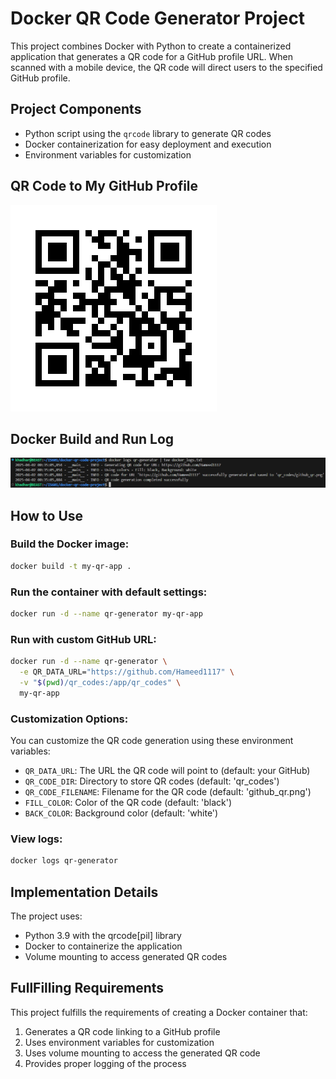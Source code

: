 # Docker QR Code Generator Project

This project combines Docker with Python to create a containerized application that generates a QR code for a GitHub profile URL. When scanned with a mobile device, the QR code will direct users to the specified GitHub profile.

## Project Components

- Python script using the `qrcode` library to generate QR codes
- Docker containerization for easy deployment and execution
- Environment variables for customization

## QR Code to My GitHub Profile

![GitHub QR Code](qr_codes/github_qr.png)

## Docker Build and Run Log

![Docker Logs Screenshot](docker_logs.png)

## How to Use

### Build the Docker image:
```bash
docker build -t my-qr-app .
```

### Run the container with default settings:
```bash
docker run -d --name qr-generator my-qr-app
```

### Run with custom GitHub URL:
```bash
docker run -d --name qr-generator \
  -e QR_DATA_URL="https://github.com/Hameed1117" \
  -v "$(pwd)/qr_codes:/app/qr_codes" \
  my-qr-app
```

### Customization Options:
You can customize the QR code generation using these environment variables:
- `QR_DATA_URL`: The URL the QR code will point to (default: your GitHub)
- `QR_CODE_DIR`: Directory to store QR codes (default: 'qr_codes')
- `QR_CODE_FILENAME`: Filename for the QR code (default: 'github_qr.png')
- `FILL_COLOR`: Color of the QR code (default: 'black')
- `BACK_COLOR`: Background color (default: 'white')

### View logs:
```bash
docker logs qr-generator
```

## Implementation Details

The project uses:
- Python 3.9 with the qrcode[pil] library
- Docker to containerize the application
- Volume mounting to access generated QR codes

## FullFilling Requirements

This project fulfills the requirements of creating a Docker container that:
1. Generates a QR code linking to a GitHub profile
2. Uses environment variables for customization
3. Uses volume mounting to access the generated QR code
4. Provides proper logging of the process

